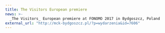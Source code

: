 ```yaml
---
title: The Visitors European premiere
news: >-
  _The Visitors_ European premiere at FONOMO 2017 in Bydgoszcz, Poland
external_url: "http://mck-bydgoszcz.pl/?p=wydarzenia&id=7606"
---
```

